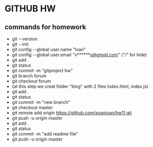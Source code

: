 GITHUB HW
=========
commands for homework
---------------------

* git --version
* git --init
* git config --global user.name "Ivan"
* git config --global user.email "v*******s@gmail.com"   ("/*" for hide)
* git add .
* git status
* git commit -m "gitproject hw"
* git branch forum
* git checkout forum
* (at this step we creat folder "blog" with 2 files index.html, index.js)
* git add .
* git status 
* git commit -m "new branch"
* git checkout master
* git remote add origin https://github.com/soanioan/hw11.git
* git push -u origin master
* git add .
* git status
* git commit -m "add readme file"
* git push -u origin master
